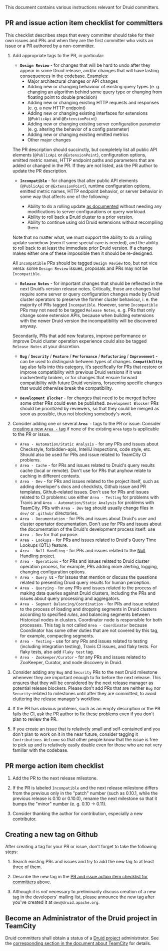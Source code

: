 <!--
  ~ Licensed to the Apache Software Foundation (ASF) under one
  ~ or more contributor license agreements.  See the NOTICE file
  ~ distributed with this work for additional information
  ~ regarding copyright ownership.  The ASF licenses this file
  ~ to you under the Apache License, Version 2.0 (the
  ~ "License"); you may not use this file except in compliance
  ~ with the License.  You may obtain a copy of the License at
  ~
  ~   http://www.apache.org/licenses/LICENSE-2.0
  ~
  ~ Unless required by applicable law or agreed to in writing,
  ~ software distributed under the License is distributed on an
  ~ "AS IS" BASIS, WITHOUT WARRANTIES OR CONDITIONS OF ANY
  ~ KIND, either express or implied.  See the License for the
  ~ specific language governing permissions and limitations
  ~ under the License.
  -->

This document contains various instructions relevant for Druid committers.

## PR and issue action item checklist for committers

This checklist describes steps that every committer should take for their own issues and PRs and when they are the first
committer who visits an issue or a PR authored by a non-committer.

1. Add appropriate tags to the PR, in particular:

     - **`Design Review`** - for changes that will be hard to undo after they appear in some Druid release, and/or
     changes that will have lasting consequences in the codebase. Examples:
        - Major architectural changes or API changes
        - Adding new or changing behaviour of existing query types (e. g. changing an algorithm behind some query type
        or changing from floating point to double precision)
        - Adding new or changing existing HTTP requests and responses (e. g. a new HTTP endpoint)
        - Adding new or changing existing interfaces for extensions (`@PublicApi` and `@ExtensionPoint`)
        - Adding new or changing existing server configuration parameter (e. g. altering the behavior of a config
        parameter)
        - Adding new or changing existing emitted metrics
        - Other major changes

     The PR description should succinctly, but completely list all public API elements (`@PublicApi` or
     `@ExtensionPoint`), configuration options, emitted metric names, HTTP endpoint paths and parameters that are added
     or changed in the PR. If they are not listed, ask the PR author to update the PR description.

     - **`Incompatible`** - for changes that alter public API elements (`@PublicApi` or `@ExtensionPoint`), runtime
     configuration options, emitted metric names, HTTP endpoint behavior, or server behavior in some way that affects
     one of the following:

        - Ability to do a rolling update [as documented](http://druid.io/docs/latest/operations/rolling-updates.html)
        without needing any modifications to server configurations or query workload.
        - Ability to roll back a Druid cluster to a prior version.
        - Ability to continue using old Druid extensions without recompiling them.

     Note that no matter what, we must support the ability to do a rolling update somehow (even if some special care is
     needed), and the ability to roll back to at least the immediate prior Druid version. If a change makes either one
     of these impossible then it should be re-designed.

     All `Incompatible` PRs should be tagged `Design Review` too, but not vice versa: some `Design Review` issues,
     proposals and PRs may not be `Incompatible`.

     - **`Release Notes`** - for important changes that should be reflected in the next Druid’s version release notes.
     Critically, those are changes that require some server or query configuration changes made by Druid cluster
     operators to preserve the former cluster behaviour, i. e. the majority of PRs tagged `Incompatible`. However, some
     `Incompatible` PRs may not need to be tagged `Release Notes`, e. g. PRs that only change some extension APIs,
     because when building extensions with the newer Druid version the incompatibility will be discovered anyway.

     Secondarily, PRs that add new features, improve performance or improve Druid cluster operation experience could
     also be tagged `Release Notes` at your discretion.

     - **`Bug`** / **`Security`** / **`Feature`** / **`Performance`** / **`Refactoring`** / **`Improvement`** - can be
     used to distinguish between types of changes. **`Compatibility`** tag also falls into this category, it’s
     specifically for PRs that restore or improve compatibility with previous Druid versions if it was inadvertently
     broken, or for changes that ensure forward compatibility with future Druid versions, forseening specific changes
     that would otherwise break the compatibility.

     - **`Development Blocker`** - for changes that need to be merged before some other PRs could even be published.
     `Development Blocker` PRs should be prioritized by reviewers, so that they could be merged as soon as possible,
     thus not blocking somebody's work.

2. Consider adding one or several **`Area -`** tags to the PR or issue. Consider [creating a new `Area -` tag](
#creating-a-new-tag-on-github) if none of the existing `Area` tags is applicable to the PR or issue.

     - `Area - Automation/Static Analysis` - for any PRs and issues about Checkstyle, forbidden-apis, IntelliJ
     inspections, code style, etc. Should also be used for PRs and issue related to TeamCity CI problems.
     - `Area - Cache` - for PRs and issues related to Druid's query results cache (local or remote). Don't use for PRs
     that anyhow relate to caching in different contexts.
     - `Area - Dev` - for PRs and issues related to the project itself, such as adding developer's docs and checklists,
     Github issue and PR templates, Github-related issues. Don't use for PRs and issues related to CI problems: use
     either `Area - Testing` for problems with Travis and `Area - Automation/Static Analysis` for problems with
     TeamCity. PRs with `Area - Dev` tag should usually change files in `dev/` or `.github/` directories.
     - `Area - Documentation` - for PRs and issues about Druid's user and cluster opertator documentation. Don't use
     for PRs and issues about the documentation of the Druid's development process itself: use `Area - Dev` for that
     purpose.
     - `Area - Lookups` - for PRs and issues related to Druid's Query Time Lookups (QTL) feature.
     - `Area - Null Handling` - for PRs and issues related to the [Null Handling project](
     https://github.com/apache/incubator-druid/issues/4349).
     - `Area - Operations` - for PRs and issues related to Druid cluster operation process, for example, PRs adding more
     alerting, logging, changing configuration options.
     - `Area - Query UI` - for issues that mention or discuss the questions related to presenting Druid query results
     for human perception.
     - `Area - Querying` - for any PRs and issues related to the process of making data queries against Druid clusters,
     including the PRs and issues about query processing and aggregators.
     - `Area - Segment Balancing/Coordination` - for PRs and issue related to the process of loading and dropping
     segments in Druid clusters according to specified *rules*, and balancing segments between Historical nodes in
     clusters. Coordinator node is responsible for both processes. This tag is not called `Area - Coordinator` because
     Coordinator has some other duties that are not covered by this tag, for example, compacting segments.
     - `Area - Testing` - use for any PRs and issues related to testing (including integration testing), Travis CI
     issues, and flaky tests. For flaky tests, also add `Flaky test` tag.
     - `Area - Zookeeper/Curator` - for any PRs and issues related to ZooKeeper, Curator, and node discovery in Druid.


3. Consider adding any `Bug` and `Security` PRs to the next Druid milestone whenever they are important enough to fix
before the next release. This ensures that they will be considered by the next release manager as potential release
blockers. Please don't add PRs that are neither `Bug` nor `Security`-related to milestones until after they are
committed, to avoid cluttering the release manager's workflow.

4. If the PR has obvious problems, such as an empty description or the PR fails the CI, ask the PR author to fix these
problems even if you don't plan to review the PR.

5. If you create an issue that is relatively small and self-contained and you don't plan to work on it in the near
future, consider tagging it `Contributions Welcome` so that other people know that the issue is free to pick up and is
relatively easily doable even for those who are not very familiar with the codebase.

## PR merge action item checklist

1. Add the PR to the next release milestone.

2. If the PR is labeled `Incompatible` and the next release milestone differs from the previous only in the "patch"
number (such as 0.10.1, while the previous release is 0.10 or 0.10.0), rename the next milestone so that it bumps the
"minor" number (e. g. 0.10 -> 0.11).

3. Consider thanking the author for contribution, especially a new contributor.

## Creating a new tag on Github

After creating a tag for your PR or issue, don't forget to take the following steps:

1. Search existing PRs and issues and try to add the new tag to at least three of them.

2. Describe the new tag in the [PR and issue action item checklist for committers](
#pr-and-issue-action-item-checklist-for-committers) above.

3. Although it is *not* necessary to preliminarily discuss creation of a new tag in the developers' mailing list, please
announce the new tag after you've created it at `dev@druid.apache.org`.

## Become an Administrator of the Druid project in TeamCity

Druid committers shall obtain a status of a [Druid project](
https://teamcity.jetbrains.com/project.html?projectId=OpenSourceProjects_Druid)
administrator. See the [corresponding section in the document about TeamCity](
teamcity.md#becoming-a-project-administrator) for details.